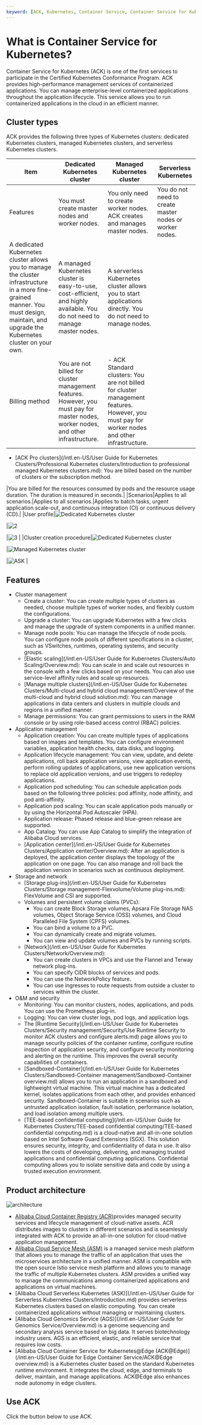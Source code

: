 ```yaml
---
keyword: [ACK, Kubernetes, Container Service, Container Service for Kubernetes]
---
```


# What is Container Service for Kubernetes?

Container Service for Kubernetes \(ACK\) is one of the first services to participate in the Certified Kubernetes Conformance Program. ACK provides high-performance management services of containerized applications. You can manage enterprise-level containerized applications throughout the application lifecycle. This service allows you to run containerized applications in the cloud in an efficient manner.

## Cluster types

ACK provides the following three types of Kubernetes clusters: dedicated Kubernetes clusters, managed Kubernetes clusters, and serverless Kubernetes clusters.

|Item|Dedicated Kubernetes cluster|Managed Kubernetes cluster|Serverless Kubernetes|
|----|----------------------------|--------------------------|---------------------|
|Features|You must create master nodes and worker nodes.|You only need to create worker nodes. ACK creates and manages master nodes.|You do not need to create master nodes or worker nodes.|
|A dedicated Kubernetes cluster allows you to manage the cluster infrastructure in a more fine-grained manner. You must design, maintain, and upgrade the Kubernetes cluster on your own.|A managed Kubernetes cluster is easy-to-use, cost-efficient, and highly available. You do not need to manage master nodes.|A serverless Kubernetes cluster allows you to start applications directly. You do not need to manage nodes.|
|Billing method|You are not billed for cluster management features. However, you must pay for master nodes, worker nodes, and other infrastructure.|-   ACK Standard clusters: You are not billed for cluster management features. However, you must pay for worker nodes and other infrastructure.
-   [ACK Pro clusters](/intl.en-US/User Guide for Kubernetes Clusters/Professional Kubernetes clusters/Introduction to professional managed Kubernetes clusters.md): You are billed based on the number of clusters or the subscription method.

|You are billed for the resources consumed by pods and the resource usage duration. The duration is measured in seconds.|
|Scenarios|Applies to all scenarios.|Applies to all scenarios.|Applies to batch tasks, urgent application scale-out, and continuous integration \(CI\) or continuous delivery \(CD\).|
|User profile|![Dedicated Kubernetes cluster](https://static-aliyun-doc.oss-accelerate.aliyuncs.com/assets/img/en-US/3952183061/p143465.png)

|![2](https://static-aliyun-doc.oss-accelerate.aliyuncs.com/assets/img/en-US/3952183061/p143466.png)

|![3](https://static-aliyun-doc.oss-accelerate.aliyuncs.com/assets/img/en-US/3952183061/p143467.png) |
|Cluster creation procedure|![Dedicated Kubernetes cluster](https://static-aliyun-doc.oss-accelerate.aliyuncs.com/assets/img/en-US/3952183061/p143471.png)

|![Managed Kubernetes cluster](https://static-aliyun-doc.oss-accelerate.aliyuncs.com/assets/img/en-US/3952183061/p143472.png)

|![ASK](https://static-aliyun-doc.oss-accelerate.aliyuncs.com/assets/img/en-US/3952183061/p143473.png) |

## Features

-   Cluster management
    -   Create a cluster: You can create multiple types of clusters as needed, choose multiple types of worker nodes, and flexibly custom the configurations.
    -   Upgrade a cluster: You can upgrade Kubernetes with a few clicks and manage the upgrade of system components in a unified manner.
    -   Manage node pools: You can manage the lifecycle of node pools. You can configure node pools of different specifications in a cluster, such as VSwitches, runtimes, operating systems, and security groups.
    -   [Elastic scaling](/intl.en-US/User Guide for Kubernetes Clusters/Auto Scaling/Overview.md): You can scale in and scale out resources in the console with a few clicks based on your needs. You can also use service-level affinity rules and scale up resources.
    -   [Manage multiple clusters](/intl.en-US/User Guide for Kubernetes Clusters/Multi-cloud and hybrid cloud management/Overview of the multi-cloud and hybrid cloud solution.md): You can manage applications in data centers and clusters in multiple clouds and regions in a unified manner.
    -   Manage permissions: You can grant permissions to users in the RAM console or by using role-based access control \(RBAC\) policies.
-   Application management
    -   Application creation: You can create multiple types of applications based on images and templates. You can configure environment variables, application health checks, data disks, and logging.
    -   Application lifecycle management: You can view, update, and delete applications, roll back application versions, view application events, perform rolling updates of applications, use new application versions to replace old application versions, and use triggers to redeploy applications.
    -   Application pod scheduling: You can schedule application pods based on the following three policies: pod affinity, node affinity, and pod anti-affinity.
    -   Application pod scaling: You can scale application pods manually or by using the Horizontal Pod Autoscaler \(HPA\).
    -   Application release: Phased release and blue-green release are supported.
    -   App Catalog: You can use App Catalog to simplify the integration of Alibaba Cloud services.
    -   [Application center](/intl.en-US/User Guide for Kubernetes Clusters/Application center/Overview.md): After an application is deployed, the application center displays the topology of the application on one page. You can also manage and roll back the application version in scenarios such as continuous deployment.
-   Storage and network
    -   [Storage plug-ins](/intl.en-US/User Guide for Kubernetes Clusters/Storage management-Flexvolume/Volume plug-ins.md): FlexVolume and CSI are supported.
    -   Volumes and persistent volume claims \(PVCs\):
        -   You can create Block Storage volumes, Apsara File Storage NAS volumes, Object Storage Service \(OSS\) volumes, and Cloud Paralleled File System \(CPFS\) volumes.
        -   You can bind a volume to a PVC.
        -   You can dynamically create and migrate volumes.
        -   You can view and update volumes and PVCs by running scripts.
    -   [Network](/intl.en-US/User Guide for Kubernetes Clusters/Network/Overview.md):
        -   You can create clusters in VPCs and use the Flannel and Terway network plug-ins.
        -   You can specify CIDR blocks of services and pods.
        -   You can use the NetworkPolicy feature.
        -   You can use ingresses to route requests from outside a cluster to services within the cluster.
-   O&M and security
    -   Monitoring: You can monitor clusters, nodes, applications, and pods. You can use the Prometheus plug-in.
    -   Logging: You can view cluster logs, pod logs, and application logs.
    -   The [Runtime Security](/intl.en-US/User Guide for Kubernetes Clusters/Security management/Security/Use Runtime Security to monitor ACK clusters and configure alerts.md) page allows you to manage security policies of the container runtime, configure routine inspection of application security, and configure security monitoring and alerting on the runtime. This improves the overall security capabilities of containers.
    -   [Sandboxed-Container](/intl.en-US/User Guide for Kubernetes Clusters/Sandboxed-Container management/Sandboxed-Container overview.md) allows you to run an application in a sandboxed and lightweight virtual machine. This virtual machine has a dedicated kernel, isolates applications from each other, and provides enhanced security. Sandboxed-Container is suitable in scenarios such as untrusted application isolation, fault isolation, performance isolation, and load isolation among multiple users.
    -   [TEE-based confidential computing](/intl.en-US/User Guide for Kubernetes Clusters/TEE-based confidential computing/TEE-based confidential computing.md) is a cloud-native and all-in-one solution based on Intel Software Guard Extensions \(SGX\). This solution ensures security, integrity, and confidentiality of data in use. It also lowers the costs of developing, delivering, and managing trusted applications and confidential computing applications. Confidential computing allows you to isolate sensitive data and code by using a trusted execution environment.

## Product architecture

![architecture](https://static-aliyun-doc.oss-accelerate.aliyuncs.com/assets/img/en-US/1307783061/p177335.png)

-   [Alibaba Cloud Container Registry \(ACR\)]()provides managed security services and lifecycle management of cloud-native assets. ACR distributes images to clusters in different scenarios and is seamlessly integrated with ACK to provide an all-in-one solution for cloud-native application management.
-   [Alibaba Cloud Service Mesh \(ASM\)]() is a managed service mesh platform that allows you to manage the traffic of an application that uses the microservices architecture in a unified manner. ASM is compatible with the open source Istio service mesh platform and allows you to manage the traffic of multiple Kubernetes clusters. ASM provides a unified way to manage the communications among containerized applications and applications on virtual machines.
-   [Alibaba Cloud Serverless Kubernetes \(ASK\)](/intl.en-US/User Guide for Serverless Kubernetes Clusters/Introduction.md) provides serverless Kubernetes clusters based on elastic computing. You can create containerized applications without managing or maintaining clusters.
-   [Alibaba Cloud Genomics Service \(AGS\)](/intl.en-US/User Guide for Genomics Service/Overview.md) is a genome sequencing and secondary analysis service based on big data. It serves biotechnology industry users. AGS is an efficient, elastic, and reliable service that requires low costs.
-   [Alibaba Cloud Container Service for Kubernetes@Edge \(ACK@Edge\)](/intl.en-US/User Guide for Edge Container Service/ACK@Edge overview.md) is a Kubernetes cluster based on the standard Kubernetes runtime environment. It integrates the cloud, edge, and terminals to deliver, maintain, and manage applications. ACK@Edge also enhances node autonomy in edge clusters.

## Use ACK

Click the button below to use ACK.

